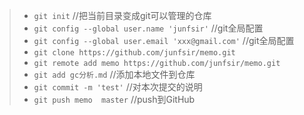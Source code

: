 > * `git init` //把当前目录变成git可以管理的仓库
> * `git config --global user.name 'junfsir'` //git全局配置
> * `git config --global user.email 'xxx@gmail.com'` //git全局配置
> * `git clone https://github.com/junfsir/memo.git`
> * `git remote add memo https://github.com/junfsir/memo.git`
> * `git add gc分析.md` //添加本地文件到仓库
> * `git commit -m 'test'` //对本次提交的说明
> * `git push memo  master` //push到GitHub
